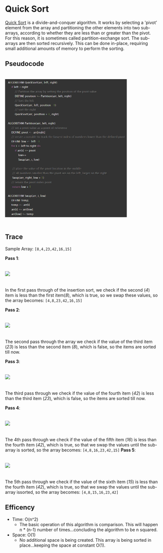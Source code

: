 # Quick Sort

<style>
img{
    width: 400px;
    margin: 20px 0 20px 0;
}
</style>

[Quick Sort](https://en.wikipedia.org/wiki/Quicksort) is a divide-and-conquer algorithm. It works by selecting a 'pivot' element from the array and partitioning the other elements into two sub-arrays, according to whether they are less than or greater than the pivot. For this reason, it is sometimes called partition-exchange sort. The sub-arrays are then sorted recursively. This can be done in-place, requiring small additional amounts of memory to perform the sorting.
## Pseudocode

<img src="../../assets/quick-sort/pseudo-code.png">

## Trace

Sample Array: `[8,4,23,42,16,15]`

**Pass 1**:

<img src="assets/insertion-sort/img1.jpg">

In the first pass through of the insertion sort, we check if the second (*4*) item is less than the first item(*8*), which is true, so we swap these values, so the array becomes: `[4,8,23,42,16,15]`

**Pass 2**:

<img src="assets/insertion-sort/img2.jpg">

The second pass through the array we check if the value of the third item (*23*) is less than the second item (*8*), which is false, so the items are sorted till now.

**Pass 3**:

<img src="assets/insertion-sort/img3.jpg">

The third pass through we check if the value of the fourth item (*42*) is less than the third item (*23*), which is false, so the items are sorted till now.

**Pass 4**:

<img src="assets/insertion-sort/img4.jpg">

The 4th pass through we check if the value of the fifth item (*16*) is less than the fourth item (*42*), which is true, so that we swap the values until the sub-array is sorted, so the array becomes: `[4,8,16,23,42,15]`
**Pass 5**:

<img src="assets/insertion-sort/img5.jpg">

The 5th pass through we check if the value of the sixth item (*15*) is less than the fourth item (*42*), which is true, so that we swap the values until the sub-array issorted, so the array becomes: `[4,8,15,16,23,42]`



## Efficency

- Time: O(n^2)
    - The basic operation of this algorithm is comparison. This will happen n * (n-1) number of times...concluding the algorithm to be n squared.
- Space: O(1)
  - No additional space is being created. This array is being sorted in place...keeping the space at constant O(1).
